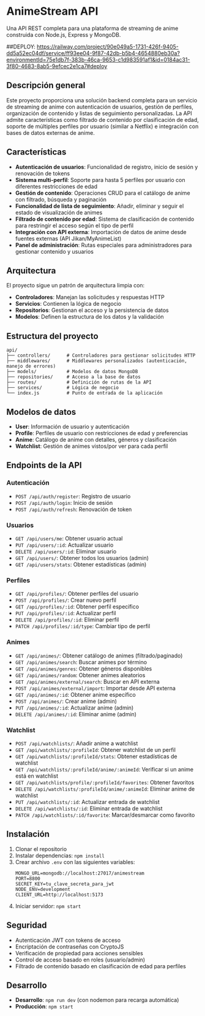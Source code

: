 # AnimeStream API

Una API REST completa para una plataforma de streaming de anime construida con Node.js, Express y MongoDB.

##DEPLOY:
https://railway.com/project/90e049a5-1731-426f-9405-dd5a52ec04df/service/ff93ee04-9f87-42db-b5b4-4654880eb30a?environmentId=75e1db7f-383b-46ca-9653-c1d983591af1&id=0184ac31-3f80-4683-8ab5-9efcec2e1ca7#deploy

## Descripción general

Este proyecto proporciona una solución backend completa para un servicio de streaming de anime con autenticación de usuarios, gestión de perfiles, organización de contenido y listas de seguimiento personalizadas. La API admite características como filtrado de contenido por clasificación de edad, soporte de múltiples perfiles por usuario (similar a Netflix) e integración con bases de datos externas de anime.

## Características

- **Autenticación de usuarios**: Funcionalidad de registro, inicio de sesión y renovación de tokens
- **Sistema multi-perfil**: Soporte para hasta 5 perfiles por usuario con diferentes restricciones de edad
- **Gestión de contenido**: Operaciones CRUD para el catálogo de anime con filtrado, búsqueda y paginación
- **Funcionalidad de lista de seguimiento**: Añadir, eliminar y seguir el estado de visualización de animes
- **Filtrado de contenido por edad**: Sistema de clasificación de contenido para restringir el acceso según el tipo de perfil
- **Integración con API externa**: Importación de datos de anime desde fuentes externas (API Jikan/MyAnimeList)
- **Panel de administración**: Rutas especiales para administradores para gestionar contenido y usuarios

## Arquitectura

El proyecto sigue un patrón de arquitectura limpia con:

- **Controladores**: Manejan las solicitudes y respuestas HTTP
- **Servicios**: Contienen la lógica de negocio
- **Repositorios**: Gestionan el acceso y la persistencia de datos
- **Modelos**: Definen la estructura de los datos y la validación

## Estructura del proyecto

```
api/
├── controllers/      # Controladores para gestionar solicitudes HTTP
├── middlewares/      # Middlewares personalizados (autenticación, manejo de errores)
├── models/           # Modelos de datos MongoDB
├── repositories/     # Acceso a la base de datos
├── routes/           # Definición de rutas de la API
├── services/         # Lógica de negocio
└── index.js          # Punto de entrada de la aplicación
```

## Modelos de datos

- **User**: Información de usuario y autenticación
- **Profile**: Perfiles de usuario con restricciones de edad y preferencias
- **Anime**: Catálogo de anime con detalles, géneros y clasificación
- **Watchlist**: Gestión de animes vistos/por ver para cada perfil

## Endpoints de la API

### Autenticación
- `POST /api/auth/register`: Registro de usuario
- `POST /api/auth/login`: Inicio de sesión
- `POST /api/auth/refresh`: Renovación de token

### Usuarios
- `GET /api/users/me`: Obtener usuario actual
- `PUT /api/users/:id`: Actualizar usuario
- `DELETE /api/users/:id`: Eliminar usuario
- `GET /api/users/`: Obtener todos los usuarios (admin)
- `GET /api/users/stats`: Obtener estadísticas (admin)

### Perfiles
- `GET /api/profiles/`: Obtener perfiles del usuario
- `POST /api/profiles/`: Crear nuevo perfil
- `GET /api/profiles/:id`: Obtener perfil específico
- `PUT /api/profiles/:id`: Actualizar perfil
- `DELETE /api/profiles/:id`: Eliminar perfil
- `PATCH /api/profiles/:id/type`: Cambiar tipo de perfil

### Animes
- `GET /api/animes/`: Obtener catálogo de animes (filtrado/paginado)
- `GET /api/animes/search`: Buscar animes por término
- `GET /api/animes/genres`: Obtener géneros disponibles
- `GET /api/animes/random`: Obtener animes aleatorios
- `GET /api/animes/external/search`: Buscar en API externa
- `POST /api/animes/external/import`: Importar desde API externa
- `GET /api/animes/:id`: Obtener anime específico
- `POST /api/animes/`: Crear anime (admin)
- `PUT /api/animes/:id`: Actualizar anime (admin)
- `DELETE /api/animes/:id`: Eliminar anime (admin)

### Watchlist
- `POST /api/watchlists/`: Añadir anime a watchlist
- `GET /api/watchlists/:profileId`: Obtener watchlist de un perfil
- `GET /api/watchlists/:profileId/stats`: Obtener estadísticas de watchlist
- `GET /api/watchlists/:profileId/anime/:animeId`: Verificar si un anime está en watchlist
- `GET /api/watchlists/profile/:profileId/favorites`: Obtener favoritos
- `DELETE /api/watchlists/:profileId/anime/:animeId`: Eliminar anime de watchlist
- `PUT /api/watchlists/:id`: Actualizar entrada de watchlist
- `DELETE /api/watchlists/:id`: Eliminar entrada de watchlist
- `PATCH /api/watchlists/:id/favorite`: Marcar/desmarcar como favorito

## Instalación

1. Clonar el repositorio
2. Instalar dependencias: `npm install`
3. Crear archivo `.env` con las siguientes variables:
   ```
   MONGO_URL=mongodb://localhost:27017/animestream
   PORT=8800
   SECRET_KEY=tu_clave_secreta_para_jwt
   NODE_ENV=development
   CLIENT_URL=http://localhost:5173
   ```
4. Iniciar servidor: `npm start`

## Seguridad

- Autenticación JWT con tokens de acceso
- Encriptación de contraseñas con CryptoJS
- Verificación de propiedad para acciones sensibles
- Control de acceso basado en roles (usuario/admin)
- Filtrado de contenido basado en clasificación de edad para perfiles

## Desarrollo

- **Desarrollo**: `npm run dev` (con nodemon para recarga automática)
- **Producción**: `npm start`
